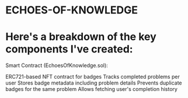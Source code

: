 # ECHOES-OF-KNOWLEDGE
# Here's a breakdown of the key components I've created:
Smart Contract (EchoesOfKnowledge.sol):

ERC721-based NFT contract for badges
Tracks completed problems per user
Stores badge metadata including problem details
Prevents duplicate badges for the same problem
Allows fetching user's completion history




